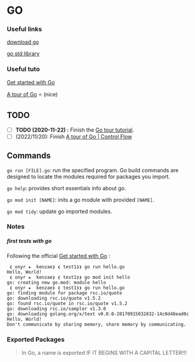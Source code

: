 # GO

### Useful links

[download go](https://golang.org/dl/)

[go std library](https://golang.org/pkg/)

### Useful tuto

[Get started with Go](https://golang.org/doc/tutorial/getting-started)

[A tour of Go](https://tour.golang.org/list) ⭐️ (nice)

## TODO

* [ ] **TODO (2020-11-22) :** Finish the [Go tour tutorial](https://golang.org/doc/tutorial/create-module).
* [ ] (2022/11/20): Finish [A tour of Go | Control Flow](https://go.dev/tour/flowcontrol/1)

## Commands

`go run [FILE].go`: run the specified program. Go build commands are designed to locate the modules required for packages you import.

`go help`: provides short essentials info about go.

`go mod init [NAME]`: inits a go module with provided `[NAME]`.

`go mod tidy`: update go imported modules.

### Notes

##### first tests with go

Following the official [Get started with Go](https://golang.org/doc/tutorial/getting-started) :

```shell
 ❮ onyr ★  kenzae❯ ❮ test1❯❯ go run hello.go 
Hello, World!
 ❮ onyr ★  kenzae❯ ❮ test1❯❯ go mod init hello
go: creating new go.mod: module hello
 ❮ onyr ★  kenzae❯ ❮ test1❯❯ go run hello.go 
go: finding module for package rsc.io/quote
go: downloading rsc.io/quote v1.5.2
go: found rsc.io/quote in rsc.io/quote v1.5.2
go: downloading rsc.io/sampler v1.3.0
go: downloading golang.org/x/text v0.0.0-20170915032832-14c0d48ead0c
Hello, World!
Don't communicate by sharing memory, share memory by communicating.
```

### Exported Packages

> In Go, a name is exported IF IT BEGINS WITH A CAPITAL LETTER!!!

